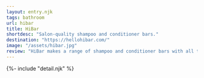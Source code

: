 ```yaml
---
layout: entry.njk
tags: bathroom
url: hibar
title: HiBar
shortdesc: "Salon-quality shampoo and conditioner bars."
destination: "https://hellohibar.com/"
image: "/assets/hibar.jpg"
review: "HiBar makes a range of shampoo and conditioner bars with all the ingredients you'd expect to see in those products, but without the water and plastic bottles. The unique bar shape makes them easy to hold and stand on a soap dish. Get refills on subscription or as one-off purchases."
---
```


{%- include "detail.njk" %}

